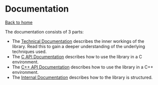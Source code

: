 # Documentation
[Back to home](../)

The documentation consists of 3 parts:

* The [Technical Documentation](technical.md) describes the inner workings of the library. Read this to gain a deeper understanding of the underlying techniques used.
* The [C API Documentation](c-api.md) describes how to use the library in a C environment.
* The [C++ API Documentation](cpp-api.md) describes how to use the library in a C++ environment.
* The [Internal Documentation](internal.md) describes how to the library is structured.

